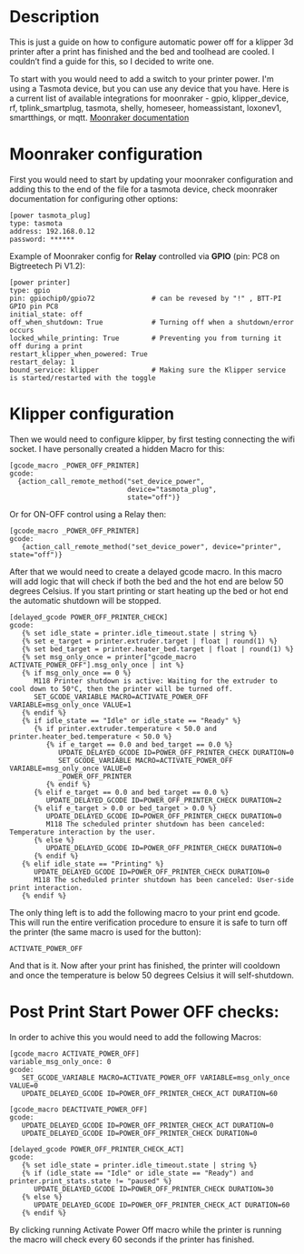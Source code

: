 # Description
This is just a guide on how to configure automatic power off for a klipper 3d printer after a print has finished and the bed and toolhead are cooled. I couldn’t find a guide for this, so I decided to write one. 

To start with you would need to add a switch to your printer power. I'm using a Tasmota device, but you can use any device that you have. Here is a current list of available integrations for moonraker - gpio, klipper_device, rf, tplink_smartplug, tasmota, shelly, homeseer, homeassistant, loxonev1, smartthings, or mqtt. [Moonraker documentation](https://moonraker.readthedocs.io/en/latest/configuration/#power)

# Moonraker configuration 
First you would need to start by updating your moonraker configuration and adding this to the end of the file for a tasmota device, check moonraker documentation for configuring other options:
```
[power tasmota_plug]
type: tasmota
address: 192.168.0.12
password: ******
```
   Example of Moonraker config for **Relay** controlled via **GPIO** (pin: PC8 on Bigtreetech Pi V1.2):
```
[power printer]
type: gpio
pin: gpiochip0/gpio72              # can be revesed by "!" , BTT-PI GPIO pin PC8
initial_state: off  
off_when_shutdown: True            # Turning off when a shutdown/error occurs 
locked_while_printing: True        # Preventing you from turning it off during a print
restart_klipper_when_powered: True
restart_delay: 1
bound_service: klipper             # Making sure the Klipper service is started/restarted with the toggle
```
# Klipper configuration
Then we would need to configure klipper, by first testing connecting the wifi socket. I have personally created a hidden Macro for this:

```
[gcode_macro _POWER_OFF_PRINTER]
gcode:
  {action_call_remote_method("set_device_power",
                             device="tasmota_plug",
                             state="off")}
```
   Or for ON-OFF control using a Relay then:
```
[gcode_macro _POWER_OFF_PRINTER]
gcode:
   {action_call_remote_method("set_device_power", device="printer", state="off")}
```
After that we would need to create a delayed gcode macro. In this macro will add logic that will check if both the bed and the hot end are below 50 degrees Celsius. If you start printing or start heating up the bed or hot end the automatic shutdown will be stopped. 
```
[delayed_gcode POWER_OFF_PRINTER_CHECK]
gcode:
   {% set idle_state = printer.idle_timeout.state | string %}
   {% set e_target = printer.extruder.target | float | round(1) %}
   {% set bed_target = printer.heater_bed.target | float | round(1) %}
   {% set msg_only_once = printer["gcode_macro ACTIVATE_POWER_OFF"].msg_only_once | int %}
   {% if msg_only_once == 0 %}
      M118 Printer shutdown is active: Waiting for the extruder to cool down to 50°C, then the printer will be turned off.
      SET_GCODE_VARIABLE MACRO=ACTIVATE_POWER_OFF VARIABLE=msg_only_once VALUE=1  
   {% endif %}  
   {% if idle_state == "Idle" or idle_state == "Ready" %}
      {% if printer.extruder.temperature < 50.0 and printer.heater_bed.temperature < 50.0 %}
         {% if e_target == 0.0 and bed_target == 0.0 %}
            UPDATE_DELAYED_GCODE ID=POWER_OFF_PRINTER_CHECK DURATION=0
            SET_GCODE_VARIABLE MACRO=ACTIVATE_POWER_OFF VARIABLE=msg_only_once VALUE=0
            _POWER_OFF_PRINTER
         {% endif %}	
      {% elif e_target == 0.0 and bed_target == 0.0 %}
         UPDATE_DELAYED_GCODE ID=POWER_OFF_PRINTER_CHECK DURATION=2
      {% elif e_target > 0.0 or bed_target > 0.0 %}
         UPDATE_DELAYED_GCODE ID=POWER_OFF_PRINTER_CHECK DURATION=0
         M118 The scheduled printer shutdown has been canceled: Temperature interaction by the user.
      {% else %}
         UPDATE_DELAYED_GCODE ID=POWER_OFF_PRINTER_CHECK DURATION=0
      {% endif %}	  
   {% elif idle_state == "Printing" %}
      UPDATE_DELAYED_GCODE ID=POWER_OFF_PRINTER_CHECK DURATION=0
      M118 The scheduled printer shutdown has been canceled: User-side print interaction.	  
   {% endif %}
```

The only thing left is to add the following macro to your print end gcode. This will run the entire verification procedure to ensure it is safe to turn off the printer (the same macro is used for the button):
```
ACTIVATE_POWER_OFF
```

And that is it. Now after your print has finished, the printer will cooldown and once the temperature is below 50 degrees Celsius it will self-shutdown.

# Post Print Start Power OFF checks:
In order to achive this you would need to add the following Macros:
```
[gcode_macro ACTIVATE_POWER_OFF]
variable_msg_only_once: 0
gcode:
   SET_GCODE_VARIABLE MACRO=ACTIVATE_POWER_OFF VARIABLE=msg_only_once VALUE=0
   UPDATE_DELAYED_GCODE ID=POWER_OFF_PRINTER_CHECK_ACT DURATION=60

[gcode_macro DEACTIVATE_POWER_OFF]
gcode:
   UPDATE_DELAYED_GCODE ID=POWER_OFF_PRINTER_CHECK_ACT DURATION=0
   UPDATE_DELAYED_GCODE ID=POWER_OFF_PRINTER_CHECK DURATION=0

[delayed_gcode POWER_OFF_PRINTER_CHECK_ACT]
gcode:
   {% set idle_state = printer.idle_timeout.state | string %}
   {% if (idle_state == "Idle" or idle_state == "Ready") and printer.print_stats.state != "paused" %}
      UPDATE_DELAYED_GCODE ID=POWER_OFF_PRINTER_CHECK DURATION=30
   {% else %}
      UPDATE_DELAYED_GCODE ID=POWER_OFF_PRINTER_CHECK_ACT DURATION=60
   {% endif %}
```
By clicking running Activate Power Off macro while the printer is running the macro will check every 60 seconds if the printer has finished. 
